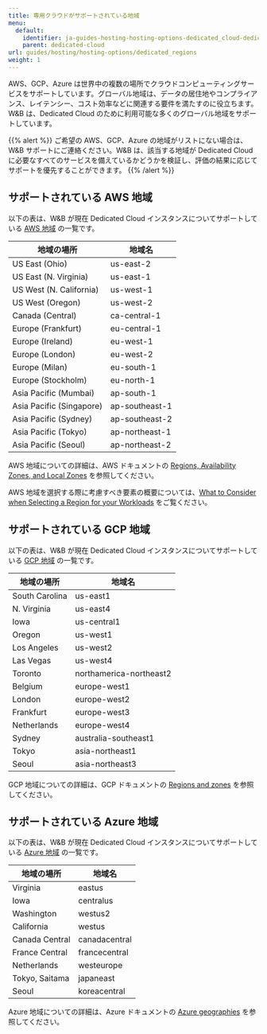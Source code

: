```yaml
---
title: 専用クラウドがサポートされている地域
menu:
  default:
    identifier: ja-guides-hosting-hosting-options-dedicated_cloud-dedicated_regions
    parent: dedicated-cloud
url: guides/hosting/hosting-options/dedicated_regions
weight: 1
---
```


AWS、GCP、Azure は世界中の複数の場所でクラウドコンピューティングサービスをサポートしています。グローバル地域は、データの居住地やコンプライアンス、レイテンシー、コスト効率などに関連する要件を満たすのに役立ちます。W&B は、Dedicated Cloud のために利用可能な多くのグローバル地域をサポートしています。

{{% alert %}}
ご希望の AWS、GCP、Azure の地域がリストにない場合は、W&B サポートにご連絡ください。W&B は、該当する地域が Dedicated Cloud に必要なすべてのサービスを備えているかどうかを検証し、評価の結果に応じてサポートを優先することができます。
{{% /alert %}}

## サポートされている AWS 地域

以下の表は、W&B が現在 Dedicated Cloud インスタンスについてサポートしている [AWS 地域](https://docs.aws.amazon.com/AmazonRDS/latest/UserGuide/Concepts.RegionsAndAvailabilityZones.html) の一覧です。

| 地域の場所 | 地域名 |
|-------------|--------|
|US East (Ohio)| us-east-2|
|US East (N. Virginia)|us-east-1|
|US West (N. California)|us-west-1|
|US West (Oregon)|us-west-2|
|Canada (Central)|ca-central-1|
|Europe (Frankfurt)|eu-central-1|
|Europe (Ireland)|eu-west-1|
|Europe (London)|eu-west-2|
|Europe (Milan)|eu-south-1|
|Europe (Stockholm)|eu-north-1|
|Asia Pacific (Mumbai)|ap-south-1|
|Asia Pacific (Singapore)| ap-southeast-1|
|Asia Pacific (Sydney)|ap-southeast-2|
|Asia Pacific (Tokyo)|ap-northeast-1|
|Asia Pacific (Seoul)|ap-northeast-2|

AWS 地域についての詳細は、AWS ドキュメントの [Regions, Availability Zones, and Local Zones](https://docs.aws.amazon.com/AmazonRDS/latest/UserGuide/Concepts.RegionsAndAvailabilityZones.html) を参照してください。

AWS 地域を選択する際に考慮すべき要素の概要については、[What to Consider when Selecting a Region for your Workloads](https://aws.amazon.com/blogs/architecture/what-to-consider-when-selecting-a-region-for-your-workloads/) をご覧ください。

## サポートされている GCP 地域

以下の表は、W&B が現在 Dedicated Cloud インスタンスについてサポートしている [GCP 地域](https://cloud.google.com/compute/docs/regions-zones) の一覧です。

| 地域の場所 | 地域名 |
|-------------|--------|
|South Carolina|us-east1|
|N. Virginia|us-east4|
|Iowa|us-central1|
|Oregon|us-west1|
|Los Angeles|us-west2|
|Las Vegas|us-west4|
|Toronto|northamerica-northeast2|
|Belgium|europe-west1|
|London|europe-west2|
|Frankfurt|europe-west3|
|Netherlands|europe-west4|
|Sydney|australia-southeast1|
|Tokyo|asia-northeast1|
|Seoul|asia-northeast3|

GCP 地域についての詳細は、GCP ドキュメントの [Regions and zones](https://cloud.google.com/compute/docs/regions-zones) を参照してください。

## サポートされている Azure 地域

以下の表は、W&B が現在 Dedicated Cloud インスタンスについてサポートしている [Azure 地域](https://azure.microsoft.com/en-us/explore/global-infrastructure/geographies/#geographies) の一覧です。

| 地域の場所 | 地域名 |
|-------------|--------|
|Virginia|eastus|
|Iowa|centralus|
|Washington|westus2|
|California|westus|
|Canada Central|canadacentral|
|France Central|francecentral|
|Netherlands|westeurope|
|Tokyo, Saitama|japaneast|
|Seoul|koreacentral|

Azure 地域についての詳細は、Azure ドキュメントの [Azure geographies](https://azure.microsoft.com/en-us/explore/global-infrastructure/geographies/#overview) を参照してください。